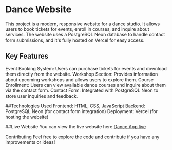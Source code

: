 # Dance Website
This project is a modern, responsive website for a dance studio.
It allows users to book tickets for events, enroll in courses, and inquire about services.
The website uses a PostgreSQL Neon database to handle contact form submissions, and it's fully hosted on Vercel for easy access.

## Key Features
Event Booking System: Users can purchase tickets for events and download them directly from the website.
Workshop Section: Provides information about upcoming workshops and allows users to explore them.
Course Enrollment: Users can view available dance courses and inquire about them via the contact form.
Contact Form: Integrated with PostgreSQL Neon to store user inquiries and feedback.

##Technologies Used
Frontend: HTML, CSS, JavaScript
Backend: PostgreSQL Neon (for contact form integration)
Deployment: Vercel (for hosting the website)

##Live Website
You can view the live website here:[Dance App live]()




Contributing
Feel free to explore the code and contribute if you have any improvements or ideas!
